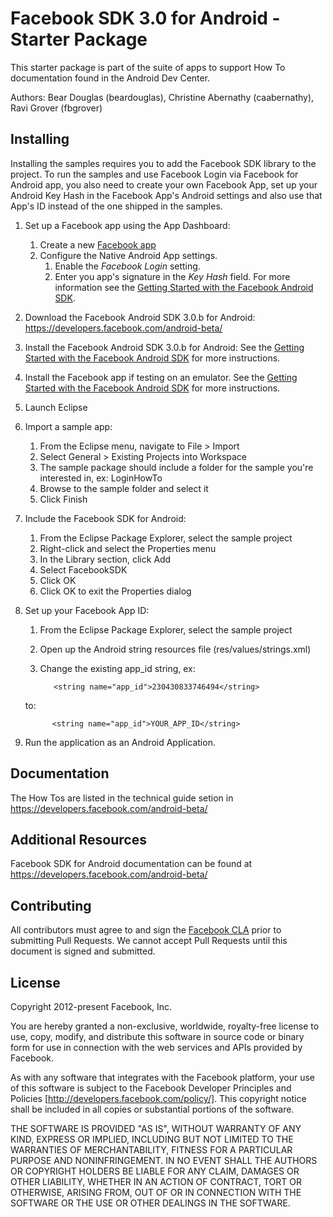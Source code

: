 # Facebook SDK 3.0 for Android - Starter Package

This starter package is part of the suite of apps to support How To documentation found in the Android Dev Center.

Authors: Bear Douglas (beardouglas), Christine Abernathy (caabernathy), Ravi Grover (fbgrover)

## Installing

Installing the samples requires you to add the Facebook SDK library to the project. To run the samples and use Facebook Login via Facebook for Android app, you also need to create your own Facebook App, set up your Android Key Hash in the Facebook App's Android settings and also use that App's ID instead of the one shipped in the samples.

1. Set up a Facebook app using the App Dashboard:
   1. Create a new [Facebook app](https://developers.facebook.com/apps)
   1. Configure the Native Android App settings.
        1. Enable the _Facebook Login_ setting.
        1. Enter you app's signature in the _Key Hash_ field. For more information see the [Getting Started with the Facebook Android SDK](https://developers.facebook.com/docs/getting-started/facebook-sdk-for-android/3.0/).

1. Download the Facebook Android SDK 3.0.b for Android: https://developers.facebook.com/android-beta/

1. Install the Facebook Android SDK 3.0.b for Android: See the [Getting Started with the Facebook Android SDK](https://developers.facebook.com/docs/getting-started/facebook-sdk-for-android/3.0/) for more instructions.

1. Install the Facebook app if testing on an emulator. See the [Getting Started with the Facebook Android SDK](https://developers.facebook.com/docs/getting-started/facebook-sdk-for-android/3.0/) for more instructions.

1. Launch Eclipse

1. Import a sample app:
   1. From the Eclipse menu, navigate to File > Import
   1. Select General > Existing Projects into Workspace
   1. The sample package should include a folder for the sample you're interested in, ex: LoginHowTo
   1. Browse to the sample folder and select it
   1. Click Finish

1. Include the Facebook SDK for Android:
   1. From the Eclipse Package Explorer, select the sample project
   1. Right-click and select the Properties menu
   1. In the Library section, click Add
   1. Select FacebookSDK
   1. Click OK
   1. Click OK to exit the Properties dialog

1. Set up your Facebook App ID:
   1. From the Eclipse Package Explorer, select the sample project
   1. Open up the Android string resources file (res/values/strings.xml)
   1. Change the existing app_id string, ex:

             <string name="app_id">230430833746494</string>

     to:

             <string name="app_id">YOUR_APP_ID</string>


1. Run the application as an Android Application.

## Documentation

The How Tos are listed in the technical guide setion in https://developers.facebook.com/android-beta/

## Additional Resources

Facebook SDK for Android documentation can be found at https://developers.facebook.com/android-beta/

## Contributing

All contributors must agree to and sign the [Facebook CLA](https://developers.facebook.com/opensource/cla) prior to submitting Pull Requests. We cannot accept Pull Requests until this document is signed and submitted.

## License

Copyright 2012-present Facebook, Inc.

You are hereby granted a non-exclusive, worldwide, royalty-free license to use, copy, modify, and distribute this software in source code or binary form for use in connection with the web services and APIs provided by Facebook.

As with any software that integrates with the Facebook platform, your use of this software is subject to the Facebook Developer Principles and Policies [http://developers.facebook.com/policy/]. This copyright notice shall be included in all copies or substantial portions of the software.

THE SOFTWARE IS PROVIDED "AS IS", WITHOUT WARRANTY OF ANY KIND, EXPRESS OR IMPLIED, INCLUDING BUT NOT LIMITED TO THE WARRANTIES OF MERCHANTABILITY, FITNESS FOR A PARTICULAR PURPOSE AND NONINFRINGEMENT. IN NO EVENT SHALL THE AUTHORS OR COPYRIGHT HOLDERS BE LIABLE FOR ANY CLAIM, DAMAGES OR OTHER LIABILITY, WHETHER IN AN ACTION OF CONTRACT, TORT OR OTHERWISE, ARISING FROM, OUT OF OR IN CONNECTION WITH THE SOFTWARE OR THE USE OR OTHER DEALINGS IN THE SOFTWARE.
